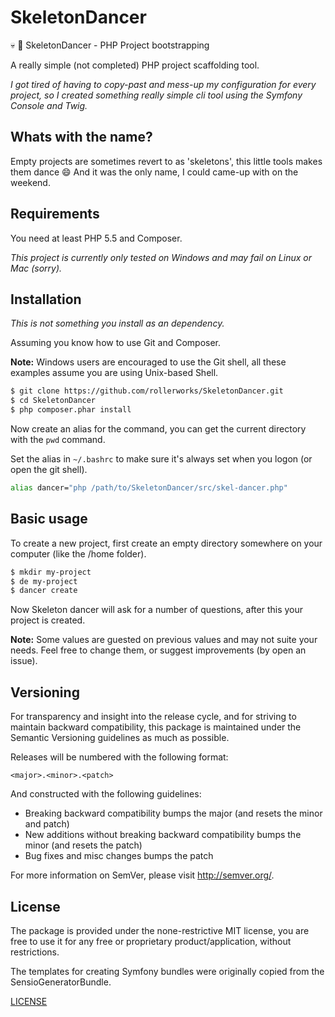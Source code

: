 SkeletonDancer
==============

:skull: :dancers: SkeletonDancer - PHP Project bootstrapping

A really simple (not completed) PHP project scaffolding tool.

*I got tired of having to copy-past and mess-up my configuration for every project,
so I created something really simple cli tool using the Symfony Console and Twig.*

Whats with the name?
--------------------

Empty projects are sometimes revert to as 'skeletons', this little tools makes
them dance :smile: And it was the only name, I could came-up with on the weekend.

Requirements
------------

You need at least PHP 5.5 and Composer.

*This project is currently only tested on Windows
and may fail on Linux or Mac (sorry).*

Installation
------------

*This is not something you install as an dependency.*

Assuming you know how to use Git and Composer.

**Note:** Windows users are encouraged to use the Git shell,
all these examples assume you are using Unix-based Shell.

```bash
$ git clone https://github.com/rollerworks/SkeletonDancer.git
$ cd SkeletonDancer
$ php composer.phar install
```

Now create an alias for the command, you can get the current directory
with the `pwd` command.

Set the alias in `~/.bashrc` to make sure it's always
set when you logon (or open the git shell).

```bash
alias dancer="php /path/to/SkeletonDancer/src/skel-dancer.php"
```

Basic usage
-----------

To create a new project, first create an empty directory
somewhere on your computer (like the /home folder).

```bash
$ mkdir my-project
$ de my-project
$ dancer create
```

Now Skeleton dancer will ask for a number of questions,
after this your project is created.

**Note:** Some values are guested on previous values
and may not suite your needs. Feel free to change them,
or suggest improvements (by open an issue).

Versioning
----------

For transparency and insight into the release cycle, and for striving
to maintain backward compatibility, this package is maintained under
the Semantic Versioning guidelines as much as possible.

Releases will be numbered with the following format:

`<major>.<minor>.<patch>`

And constructed with the following guidelines:

* Breaking backward compatibility bumps the major (and resets the minor and patch)
* New additions without breaking backward compatibility bumps the minor (and resets the patch)
* Bug fixes and misc changes bumps the patch

For more information on SemVer, please visit <http://semver.org/>.

License
-------

The package is provided under the none-restrictive MIT license,
you are free to use it for any free or proprietary product/application,
without restrictions.

The templates for creating Symfony bundles were originally
copied from the SensioGeneratorBundle.

[LICENSE](LICENSE)
